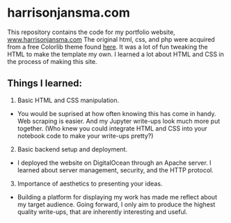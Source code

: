 # harrisonjansma.com

This repository contains the code for my portfolio website, www.harrisonjansma.com The original html, css, and php were acquired from a free Colorlib theme found <a href="https://colorlib.com/wp/template/personal/">here</a>. It was a lot of fun tweaking the HTML to make the template my own. I learned a lot about HTML and CSS in the process of making this site.

## Things I learned:
1. Basic HTML and CSS manipulation. 
- You would be suprised at how often knowing this has come in handy. Web scraping is easier. And my Jupyter write-ups look much more put together. (Who knew you could integrate HTML and CSS into your notebook code to make your write-ups pretty?)

2. Basic backend setup and deployment.
- I deployed the website on DigitalOcean through an Apache server. I learned about server management, security, and the HTTP protocol.

3. Importance of aesthetics to presenting your ideas.
- Building a platform for displaying my work has made me reflect about my target audience. Going forward, I only aim to produce the highest quality write-ups, that are inherently interesting and useful.
